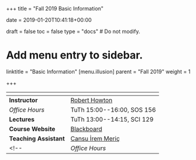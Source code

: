 +++
title = "Fall 2019 Basic Information"

date = 2019-01-20T10:41:18+00:00

draft = false
toc = false
type = "docs"  # Do not modify.

# Add menu entry to sidebar.
linktitle = "Basic Information"
[menu.illusion]
  parent = "Fall 2019"
  weight = 1

+++

|<span>                 |                                          |
|------------------     | -----------------------------------------|
| **Instructor**        | [Robert Howton <i class="far fa-envelope"></i>](mailto:rhowton@ku.edu.tr)                                      |
| _Office Hours_        | TuTh 15:00--16:00, SOS 156               |
| **Lectures**          | TuTh 13:00--14:15, SCI 129               |
| **Course Website**    | [Blackboard](https://ku.blackboard.com/) |
| **Teaching Assistant**| [Cansu İrem Meriç <i class="far fa-envelope"></i>](mailto:cansumeric19@ku.edu.tr)                                 |
<!-- | _Office Hours_        | _TBA_                                    | -->
